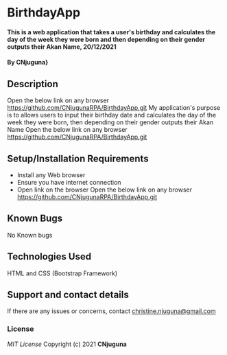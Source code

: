 # BirthdayApp
#### This is a web application that takes a user's birthday and calculates the day of the week they were born and then depending on their gender outputs their Akan Name, 20/12/2021
#### By **CNjuguna}**
## Description
Open the below link on any browser
https://github.com/CNjugunaRPA/BirthdayApp.git
My application's purpose is to allows users to input their birthday date and calculates the day of the week they were born, then depending on their gender outputs their Akan Name 
Open the below link on any browser 
https://github.com/CNjugunaRPA/BirthdayApp.git
## Setup/Installation Requirements
* Install any Web browser
* Ensure you have internet connection
* Open link on the browser
Open the below link on any browser 
https://github.com/CNjugunaRPA/BirthdayApp.git
## Known Bugs
No Known bugs
## Technologies Used
HTML and CSS (Bootstrap Framework)
## Support and contact details
If there are any issues or concerns, contact christine.njuguna@gmail.com
### License
*MIT License*
Copyright (c) 2021 **CNjuguna**
